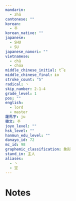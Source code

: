 ```yaml
---
mandarin:
  - zhǔ
cantonese: ""
korean:
  - 주
korean_native: ""
japanese:
  - SHU
  - SU
japanese_nanori: ""
vietnamese:
  - chủ
  - chúa
middle_chinese_initial: t͡ɕ
middle_chinese_final: ɨo
stroke_count: "5"
radical: 丶
skip_number: 2-1-4
grade_level: 1
pos: ""
english:
  - lord
  - master
羅馬字: ju
韓文: 주
joyo_level: ""
hsk_level: ""
hanmun_edu_level: ""
danayo_id: 72
mc_id: 98
graphemic_classification: 象形
stand_in: 主人
aliases:
  - 丶
  - 宔
---
```


# Notes
